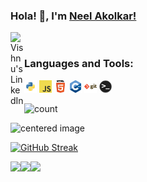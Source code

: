 ### Hola! 👋, I'm [Neel Akolkar!](https://ne3lakolkar.itch.io)
<a href="https://www.linkedin.com/in/ne3lakolkar">
  <img align="left" alt="Vishnu's LinkedIn" width="22px" src="https://cdn.jsdelivr.net/npm/simple-icons@v3/icons/linkedin.svg" />
</a>
<a href="https://www.twitter.com/ne3lakolkar">
  <img align="left" alt="" width="22px" src="https://cdn.jsdelivr.net/npm/simple-icons@v3/icons/twitter.svg" />
</a>

&nbsp;

### **Languages and Tools:**
<code><img height="20" src="https://raw.githubusercontent.com/github/explore/80688e429a7d4ef2fca1e82350fe8e3517d3494d/topics/python/python.png"></code>
<code><img height="20" src="https://raw.githubusercontent.com/github/explore/80688e429a7d4ef2fca1e82350fe8e3517d3494d/topics/javascript/javascript.png"></code>
<code><img height="20" src="https://raw.githubusercontent.com/github/explore/80688e429a7d4ef2fca1e82350fe8e3517d3494d/topics/html/html.png"></code>
<code><img height="20" src="https://raw.githubusercontent.com/github/explore/80688e429a7d4ef2fca1e82350fe8e3517d3494d/topics/cpp/cpp.png"></code>
<code><img height="20" src="https://raw.githubusercontent.com/github/explore/80688e429a7d4ef2fca1e82350fe8e3517d3494d/topics/git/git.png"></code>
<code><img height="20" src="https://raw.githubusercontent.com/github/explore/80688e429a7d4ef2fca1e82350fe8e3517d3494d/topics/terminal/terminal.png"></code>



![count](https://komarev.com/ghpvc/?username=ne3lakolkar&color=blue&style=plastic&label=PROFILE+VIEW+COUNTER)
<p class="aligncenter">
    <img src="https://github-readme-stats.vercel.app/api?username=ne3lakolkar&show_icons=true&theme=radical&count_private=true&commits=200" alt="centered image" />
</p>

[![GitHub Streak](https://github-readme-streak-stats.herokuapp.com/?user=ne3lakolkar&theme=radical&hide_border=false)](https://git.io/streak-stats)

<a href="https://github.com/ne3lakolkar/Mask-Detector-using-TensorFlow">
  <img align="left" src="https://github-readme-stats.vercel.app/api/pin/?username=ne3lakolkar&repo=Mask-Detector-using-TensorFlow&theme=radical" />
</a>

<a href="https://github.com/ne3lakolkar/Hand-Tracking-using-Python-and-MediaPipe">
  <img align="left" src="https://github-readme-stats.vercel.app/api/pin/?username=ne3lakolkar&repo=Hand-Tracking-Module&theme=radical" />
</a>

<a href="https://github.com/ne3lakolkar/ASSETS-KITCoEK">
  <img align="left" src="https://github-readme-stats.vercel.app/api/pin/?username=ne3lakolkar&repo=ASSETS-KITCoEK&theme=radical" />
</a>
